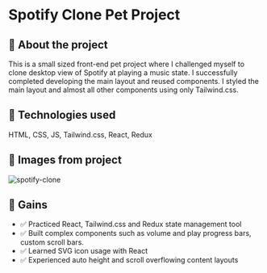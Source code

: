 # Spotify Clone Pet Project

## :pencil: About the project

This is a small sized front-end pet project where I challenged myself to clone desktop view of Spotify at playing a music state. I successfully completed developing the main layout and reused components. I styled the main layout and almost all other components using only Tailwind.css.

## :microscope: Technologies used

HTML, CSS, JS, Tailwind.css, React, Redux

## :art: Images from project

![spotify-clone](https://github.com/caglartufan/spotify-clone/assets/37420200/d6121c2c-4857-4033-9ec1-3c363705567b)

## :dart: Gains

- :white_check_mark: Practiced React, Tailwind.css and Redux state management tool
- :white_check_mark: Built complex components such as volume and play progress bars, custom scroll bars.
- :white_check_mark: Learned SVG icon usage with React
- :white_check_mark: Experienced auto height and scroll overflowing content layouts
